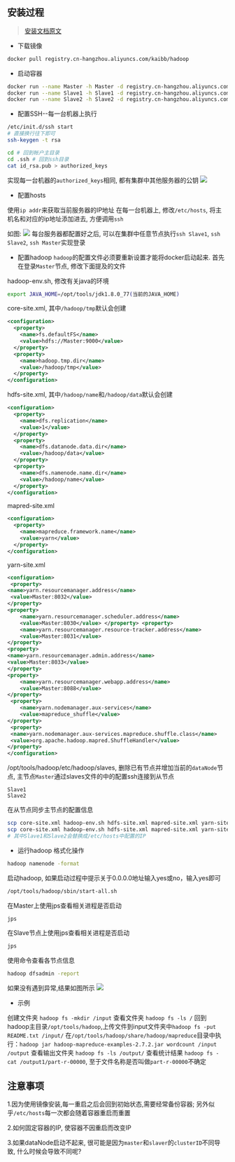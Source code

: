## 安装过程
> [安装文档原文](https://blog.csdn.net/qq_33530388/article/details/72811705)
- 下载镜像
```sh
docker pull registry.cn-hangzhou.aliyuncs.com/kaibb/hadoop
```
- 启动容器
```sh
docker run --name Master -h Master -d registry.cn-hangzhou.aliyuncs.com/kaibb/hadoop
docker run --name Slave1 -h Slave1 -d registry.cn-hangzhou.aliyuncs.com/kaibb/hadoop
docker run --name Slave2 -h Slave2 -d registry.cn-hangzhou.aliyuncs.com/kaibb/hadoop
```
- 配置SSH--每一台机器上执行
```sh
/etc/init.d/ssh start
# 直接换行往下即可
ssh-keygen -t rsa

cd # 回到帐户主目录
cd .ssh # 回到ssh目录
cat id_rsa.pub > authorized_keys
```
实现每一台机器的`authorized_keys`相同, 都有集群中其他服务器的公钥
![](https://github.com/hapiman/gorice/blob/master/docker/imgs/authorize_keys.png?raw=true)
- 配置hosts

使用`ip addr`来获取当前服务器的IP地址
在每一台机器上, 修改`/etc/hosts`, 将主机名和对应的ip地址添加进去, 方便调用`ssh`

如图:
![](https://github.com/hapiman/gorice/blob/master/docker/imgs/hosts.png?raw=true)
每台服务器都配置好之后, 可以在集群中任意节点执行`ssh Slave1`, `ssh Slave2`, `ssh Master`实现登录

- 配置hadoop
`hadoop`的配置文件必须要重新设置才能将docker启动起来.
首先在登录`Master`节点, 修改下面提及的文件

hadoop-env.sh, 修改有关java的环境
```sh
export JAVA_HOME=/opt/tools/jdk1.8.0_77(当前的JAVA_HOME)
```

core-site.xml, 其中`/hadoop/tmp`默认会创建
```xml
<configuration>
  <property>
    <name>fs.defaultFS</name>
    <value>hdfs://Master:9000</value>
  </property>
  <property>
    <name>hadoop.tmp.dir</name>
    <value>/hadoop/tmp</value>
  </property>
</configuration>
```

hdfs-site.xml, 其中`/hadoop/name`和`/hadoop/data`默认会创建
```xml
<configuration>
  <property>
    <name>dfs.replication</name>
    <value>1</value>
  </property>
  <property>
    <name>dfs.datanode.data.dir</name>
    <value>/hadoop/data</value>
  </property>
  <property>
    <name>dfs.namenode.name.dir</name>
    <value>/hadoop/name</value>
  </property>
</configuration>
```

mapred-site.xml
```xml
<configuration>
  <property>
    <name>mapreduce.framework.name</name>
    <value>yarn</value>
  </property>
</configuration>
```

yarn-site.xml
```xml
<configuration>
 <property>
<name>yarn.resourcemanager.address</name>
 <value>Master:8032</value>
</property>
<property>
    <name>yarn.resourcemanager.scheduler.address</name>
    <value>Master:8030</value> </property> <property>
    <name>yarn.resourcemanager.resource-tracker.address</name>
    <value>Master:8031</value>
</property>
<property>
<name>yarn.resourcemanager.admin.address</name>
<value>Master:8033</value>
</property>
<property>
    <name>yarn.resourcemanager.webapp.address</name>
    <value>Master:8088</value>
</property>
 <property>
    <name>yarn.nodemanager.aux-services</name>
    <value>mapreduce_shuffle</value>
</property>
 <property>
 <name>yarn.nodemanager.aux-services.mapreduce.shuffle.class</name>
 <value>org.apache.hadoop.mapred.ShuffleHandler</value>
</property>
</configuration>
```
/opt/tools/hadoop/etc/hadoop/slaves, 删除已有节点并增加当前的`dataNode`节点, 主节点`Master`通过slaves文件的中的配置ssh连接到从节点
```
Slave1
Slave2
```
在从节点同步主节点的配置信息
```sh
scp core-site.xml hadoop-env.sh hdfs-site.xml mapred-site.xml yarn-site.xml slaves Slave1:/opt/tools/hadoop/etc/hadoop/
scp core-site.xml hadoop-env.sh hdfs-site.xml mapred-site.xml yarn-site.xml slaves  Slave2:/opt/tools/hadoop/etc/hadoop/
# 其中Slave1和Slave2会替换成/etc/hosts中配置的IP
```

- 运行hadoop
格式化操作
```sh
hadoop namenode -format
```

启动hadoop, 如果启动过程中提示关于0.0.0.0地址输入yes或no，输入yes即可
```sh
/opt/tools/hadoop/sbin/start-all.sh
```
在Master上使用jps查看相关进程是否启动
```sh
jps
```
在Slave节点上使用jps查看相关进程是否启动
```sh
jps
```
使用命令查看各节点信息
```sh
hadoop dfsadmin -report
```
如果没有遇到异常,结果如图所示
![](https://github.com/hapiman/gorice/blob/master/docker/imgs/report.png?raw=true)


- 示例

创建文件夹 `hadoop fs -mkdir /input`
查看文件夹 `hadoop fs -ls /`
回到hadoop主目录`/opt/tools/hadoop`,上传文件到input文件夹中`hadoop fs -put README.txt /input/`
在`/opt/tools/hadoop/share/hadoop/mapreduce`目录中执行：`hadoop jar hadoop-mapreduce-examples-2.7.2.jar wordcount /input /output`
查看输出文件夹 `hadoop fs -ls /output/`
查看统计结果 `hadoop fs -cat /output1/part-r-00000`, 至于文件名称是否叫做`part-r-00000`不确定

## 注意事项
1.因为使用镜像安装,每一重启之后会回到初始状态,需要经常备份容器; 另外似乎`/etc/hosts`每一次都会随着容器重启而重置

2.如何固定容器的IP, 使容器不因重启而改变IP

3.如果dataNode启动不起来, 很可能是因为`master`和`slaver`的`clusterID`不同导致, 什么时候会导致不同呢?
